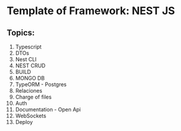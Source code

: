 # Template of Framework: NEST JS

## Topics:

1. Typescript
2. DTOs
3. Nest CLI
4. NEST CRUD
5. BUILD
6. MONGO DB
7. TypeORM - Postgres
8. Relaciones
9. Charge of files
10. Auth
11. Documentation - Open Api
12. WebSockets
13. Deploy
